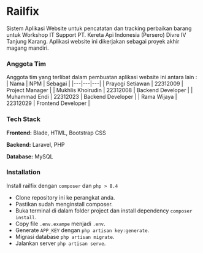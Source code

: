 
# Railfix

Sistem Aplikasi Website untuk pencatatan dan tracking perbaikan barang untuk Workshop IT Support PT. Kereta Api Indonesia (Persero) Divre IV Tanjung Karang. Aplikasi website ini dikerjakan sebagai proyek akhir magang mandiri.
### Anggota Tim
Anggota tim yang terlibat dalam pembuatan aplikasi website ini antara lain :
| Nama | NPM | Sebagai |
|---|---|---|
| Prayogi Setiawan | 22312009 | Project Manager |
| Mukhlis Khoirudin | 22312008 | Backend Developer |
| Muhammad Endi | 22312023 | Backend Developer |
| Rama Wijaya | 22312029 | Frontend Developer |

### Tech Stack

**Frontend:** Blade, HTML, Bootstrap CSS

**Backend:** Laravel, PHP

**Database:** MySQL


### Installation

Install railfix dengan `composer` dan `php > 8.4`

- Clone repository ini ke perangkat anda.
- Pastikan sudah menginstall composer.
- Buka terminal di dalam folder project dan install dependency `composer install`.
- Copy file `.env.exampe` menjadi `.env`.
- Generate `APP_KEY` dengan `php artisan key:generate`.
- Migrasi database `php artisan migrate`.
- Jalankan server  `php artisan serve`.
